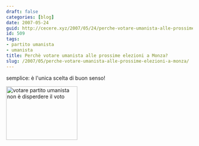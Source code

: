 ```yaml
---
draft: false
categories: [blog]
date: 2007-05-24
guid: http://cecere.xyz/2007/05/24/perche-votare-umanista-alle-prossime-elezioni-a-monza/
id: 509
tags:
- partito umanista
- umanista
title: Perchè votare umanista alle prossime elezioni a Monza?
slug: /2007/05/perche-votare-umanista-alle-prossime-elezioni-a-monza/
---
```


semplice: è l'unica scelta di buon senso!

<a href="http://www.partitoumanista.it/monza/wp-content/voto_disperso.html" target="_blank"><img src="http://www.partitoumanista.it/monza/wp-content/votare_umanista.gif" width="192" height="145" border="0" alt="votare partito umanista non è disperdere il voto" /></a>